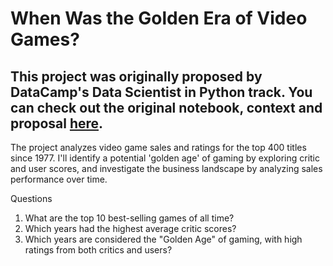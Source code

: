# When Was the Golden Era of Video Games?
 ## This project was originally proposed by DataCamp's Data Scientist in Python track. You can check out the original notebook, context and proposal [here](https://www.datacamp.com/datalab/w/30db39ee-837c-4ef7-b4ea-b255211b1776/edit).
The project analyzes video game sales and ratings for the top 400 titles since 1977. I'll identify a potential 'golden age' of gaming by exploring critic and user scores, and investigate the business landscape by analyzing sales performance over time.

Questions
1. What are the top 10 best-selling games of all time?
2. Which years had the highest average critic scores?
3. Which years are considered the "Golden Age" of gaming, with high ratings from both critics and users?
